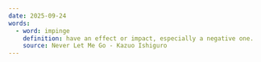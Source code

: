 ```yaml
---
date: 2025-09-24
words:
  - word: impinge
    definition: have an effect or impact, especially a negative one.
    source: Never Let Me Go - Kazuo Ishiguro
---
```

